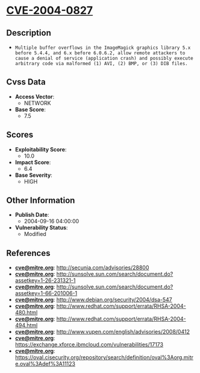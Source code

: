 
# [CVE-2004-0827](http://secunia.com/advisories/28800)

## Description

- `Multiple buffer overflows in the ImageMagick graphics library 5.x before 5.4.4, and 6.x before 6.0.6.2, allow remote attackers to cause a denial of service (application crash) and possibly execute arbitrary code via malformed (1) AVI, (2) BMP, or (3) DIB files.`

## Cvss Data

- **Access Vector**:
  - NETWORK
- **Base Score**:
  - 7.5

## Scores

- **Exploitability Score**:
  - 10.0
- **Impact Score**:
  - 6.4
- **Base Severity**:
  - HIGH

## Other Information

- **Publish Date**:
  - 2004-09-16 04:00:00
- **Vulnerability Status**:
  - Modified

## References

- **cve@mitre.org**: http://secunia.com/advisories/28800
- **cve@mitre.org**: http://sunsolve.sun.com/search/document.do?assetkey=1-26-231321-1
- **cve@mitre.org**: http://sunsolve.sun.com/search/document.do?assetkey=1-66-201006-1
- **cve@mitre.org**: http://www.debian.org/security/2004/dsa-547
- **cve@mitre.org**: http://www.redhat.com/support/errata/RHSA-2004-480.html
- **cve@mitre.org**: http://www.redhat.com/support/errata/RHSA-2004-494.html
- **cve@mitre.org**: http://www.vupen.com/english/advisories/2008/0412
- **cve@mitre.org**: https://exchange.xforce.ibmcloud.com/vulnerabilities/17173
- **cve@mitre.org**: https://oval.cisecurity.org/repository/search/definition/oval%3Aorg.mitre.oval%3Adef%3A11123
